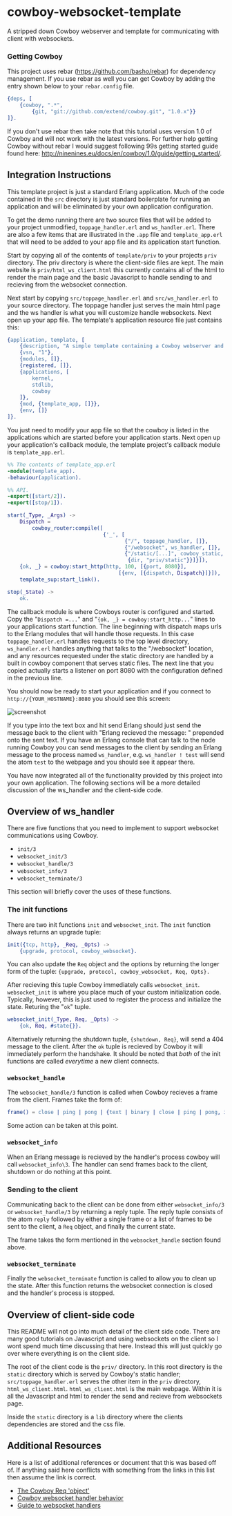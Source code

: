 # cowboy-websocket-template
A stripped down Cowboy webserver and template for communicating with client with websockets.

### Getting Cowboy

This project uses rebar (https://github.com/basho/rebar) for dependency management. If you use rebar as well you can get Cowboy by adding the entry shown below to your `rebar.config` file.

```erlang
{deps, [
	{cowboy, ".*",
		{git, "git://github.com/extend/cowboy.git", "1.0.x"}}
]}.
```
If you don't use rebar then take note that this tutorial uses version 1.0 of Cowboy and will not work with the latest versions. For further help getting Cowboy without rebar I would suggest following 99s getting started guide found here: http://ninenines.eu/docs/en/cowboy/1.0/guide/getting_started/.

## Integration Instructions

This template project is just a standard Erlang application. Much of the code contained in the `src` directory is just standard boilerplate for running an application and will be eliminated by your own application configuration.

To get the demo running there are two source files that will be added to your project unmodified, `toppage_handler.erl` and `ws_handler.erl`. There are also a few items that are illustrated in the `.app` file and `template_app.erl` that will need to be added to your app file and its application start function.

Start by copying all of the contents of `template/priv` to your projects `priv` directory. The priv directory is where the client-side files are kept. The main website is `priv/html_ws_client.html` this currently contains all of the html to render the main page and the basic Javascript to handle sending to and recieving from the websocket connection.

Next start by copying `src/toppage_handler.erl` and `src/ws_handler.erl` to your source directory. The toppage handler just serves the main html page and the ws handler is what you will customize handle websockets. Next open up your app file. The template's application resource file just contains this: 

```erlang
{application, template, [
	{description, "A simple template containing a Cowboy webserver and websocket communication"},
	{vsn, "1"},
	{modules, []},
	{registered, []},
	{applications, [
		kernel,
		stdlib,
		cowboy
	]},
	{mod, {template_app, []}},
	{env, []}
]}.
```

You just need to modify your app file so that the cowboy is listed in the applications which are started before your application starts. Next open up your application's callback module, the template project's callback module is `template_app.erl`.

```erlang
%% The contents of template_app.erl
-module(template_app).
-behaviour(application).

%% API.
-export([start/2]).
-export([stop/1]).

start(_Type, _Args) ->
    Dispatch = 
        cowboy_router:compile([
                               {'_', [
                                      {"/", toppage_handler, []},
                                      {"/websocket", ws_handler, []},
                                      {"/static/[...]", cowboy_static,
                                       {dir, "priv/static"}}]}]),
    {ok, _} = cowboy:start_http(http, 100, [{port, 8080}],
                                    [{env, [{dispatch, Dispatch}]}]),
    template_sup:start_link().

stop(_State) ->
	ok.
```
The callback module is where Cowboys router is configured and started. Copy the "`Dispatch =...`" and "`{ok, _} = cowboy:start_http...`" lines to your applications start function. The line beginning with dispatch maps urls to the Erlang modules that will handle those requests. In this case `toppage_handler.erl` handles requests to the top level directory, `ws_handler.erl` handles anything that talks to the "/websocket" location, and any resources requested under the static directory are handled by a built in cowboy component that serves static files. The next line that you copied actually starts a listener on port 8080 with the configuration defined in the previous line.

You should now be ready to start your application and if you connect to `http://{YOUR_HOSTNAME}:8080` you should see this screen:

![screenshot](https://raw.githubusercontent.com/fodder008/cowboy-websocket-template/fc263d507b3cc923bd527e66bd7a1f155d73763e/webScreen.png)

If you type into the text box and hit send Erlang should just send the message back to the client with "Erlang recieved the message: " prepended onto the sent text. If you have an Erlang console that can talk to the node running Cowboy you can send messages to the client by sending an Erlang message to the process named `ws_handler`, e.g. `ws_handler ! test` will send the atom `test` to the webpage and you should see it appear there.

You have now integrated all of the functionality provided by this project into your own application. The following sections will be a more detailed discussion of the ws_handler and the client-side code.
## Overview of ws_handler
There are five functions that you need to implement to support websocket communications using Cowboy.

* `init/3`
* `websocket_init/3`
* `websocket_handle/3`
* `websocket_info/3`
* `websocket_terminate/3`

This section will briefly cover the uses of these functions.

### The init functions
There are two init functions `init` and `websocket_init`. The `init` function always returns an upgrade tuple: 

```erlang
init({tcp, http}, _Req, _Opts) ->
    {upgrade, protocol, cowboy_websocket}.
```
You can also update the `Req` object and the options by returning the longer form of the tuple: `{upgrade, protocol, cowboy_websocket, Req, Opts}.`
  
After recieving this tuple Cowboy immediately calls `websocket_init`. `websocket_init` is where you place much of your custom initialization code. Typically, however, this is just used to register the process and initialize the state. Returing the "`ok`" tuple.

```erlang
websocket_init(_Type, Req, _Opts) ->
    {ok, Req, #state{}}.
```

Alternatively returning the shutdown tuple, `{shutdown, Req}`, will send a 404 message to the client. After the `ok` tuple is recieved by Cowboy it will immediately perform the handshake. It should be noted that *both* of the init functions are called *everytime* a new client connects.

### `websocket_handle`
The `websocket_handle/3` function is called when Cowboy recieves a frame from the client. Frames take the form of:

```erlang
frame() = close | ping | pong | {text | binary | close | ping | pong, iodata()} | {close, close_code(), iodata()}
```

Some action can be taken at this point. 

### `websocket_info`

When an Erlang message is recieved by the handler's process cowboy will call `websocket_info\3`. The handler can send frames back to the client, shutdown or do nothing at this point.

### Sending to the client

Communicating back to the client can be done from either `websocket_info/3` or `websocket_handle/3` by returning a reply tuple. The reply tuple consists of the atom `reply` followed by either a single frame or a list of frames to be sent to the client, a `Req` object, and finally the current state.

The frame takes the form mentioned in the `websocket_handle` section found above.

### `websocket_terminate`

Finally the `websocket_terminate` function is called to allow you to clean up the state. After this function returns the websocket connection is closed and the handler's process is stopped.
## Overview of client-side code

This README will not go into much detail of the client side code. There are many good tutorials on Javascript and using websockets on the client so I wont spend much time discussing that here. Instead this will just quickly go over where everything is on the client side.

The root of the client code is the `priv/` directory. In this root directory is the `static` directory which is served by Cowboy's static handler; `src/toppage_handler.erl` serves the other item in the `priv` directory, `html_ws_client.html`. `html_ws_client.html` is the main webpage. Within it is all the Javascript and html to render the send and recieve from websockets page.

Inside the `static` directory is a `lib` directory where the clients dependencies are stored and the css file. 

## Additional Resources
Here is a list of additional references or document that this was based off of. If anything said here conflicts with something from the links in this list then assume the link is correct.

* [The Cowboy Req 'object'](http://ninenines.eu/docs/en/cowboy/1.0/guide/req/)
* [Cowboy websocket handler behavior](http://ninenines.eu/docs/en/cowboy/1.0/manual/cowboy_websocket_handler/)
* [Guide to websocket handlers](http://ninenines.eu/docs/en/cowboy/1.0/guide/ws_handlers/)

